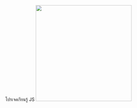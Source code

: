 โปรเจคเรียนรู้ JS
<img src="https://user-images.githubusercontent.com/89632301/139389522-1a1b5dcc-77d1-45b4-b7f2-52f7b8a0892d.png" width="300" alt="">
